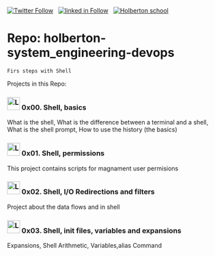 [![Twitter Follow](https://img.shields.io/twitter/follow/jepez90?label=Follow%20me&style=social)](https://twitter.com/Jepez90) &nbsp; [![linked in Follow](https://img.shields.io/badge/LinkedIn-Follow-blue)](https://www.linkedin.com/in/jerson-p%C3%A9rez-010059a4/) &nbsp; [![Holberton school](https://img.shields.io/badge/Holberton_School-red)](https://twitter.com/HolbertonCOL)

# Repo: holberton-system_engineering-devops

``` Firs steps with Shell ```

Projects in this Repo:

### <img src="https://i.imgur.com/q4mVetF.png" alt="Logo C" height="30"> 0x00. Shell, basics

What is the shell, What is the difference between a terminal and a shell, What is the shell prompt, How to use the history (the basics)

### <img src="https://i.imgur.com/q4mVetF.png" alt="Logo C" height="30"> 0x01. Shell, permissions

This project contains scripts for magnament user permisions

### <img src="https://i.imgur.com/q4mVetF.png" alt="Logo C" height="30"> 0x02. Shell, I/O Redirections and filters

Project about the data flows and in shell

### <img src="https://i.imgur.com/q4mVetF.png" alt="Logo C" height="30"> 0x03. Shell, init files, variables and expansions

Expansions, Shell Arithmetic, Variables,alias Command